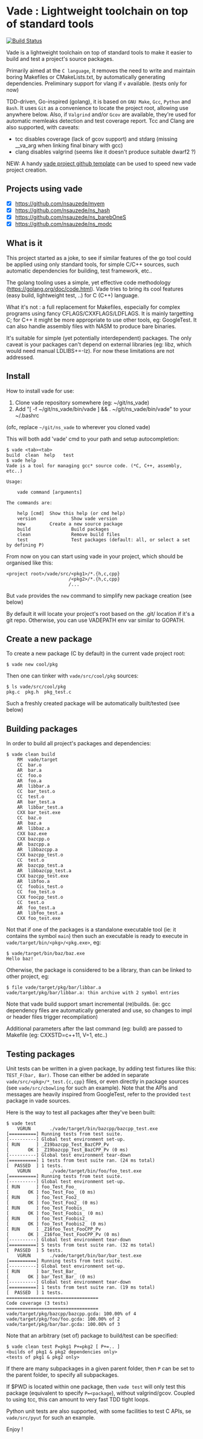 # Vade : Lightweight toolchain on top of standard tools
[![Build Status][WorkflowBadge]][WorkflowUrl]

Vade is a lightweight toolchain on top of standard tools to make it easier to build and test a project's source packages.

Primarily aimed at the `C language`, it removes the need to write and maintain boring Makefiles or CMakeLists.txt, by automatically generating dependencies.
Preliminary support for vlang if `v` available. (tests only for now)

TDD-driven, Go-inspired (golang), it is based on `GNU Make`, `Gcc`, `Python` and `Bash`.
It uses `Git` as a convenience to locate the project root, allowing use anywhere below.
Also, if `Valgrind` and/or `Gcov` are available, they're used for automatic memleaks detection and test coverage report.
Tcc and Clang are also supported, with caveats:
- tcc disables coverage (lack of gcov support) and stdarg (missing __va_arg when linking final binary with gcc)
- clang disables valgrind (seems like it doesn't produce suitable dwarf2 ?)

NEW: A handy [vade project github template](https://github.com/nsauzede/ns_vade_template) can be used to speed new vade project creation.

## Projects using vade
- [x] https://github.com/nsauzede/myem
- [x] https://github.com/nsauzede/ns_hash
- [x] https://github.com/nsauzede/ns_barebOneS
- [x] https://github.com/nsauzede/ns_modc

## What is it
This project started as a joke, to see if similar features of the go tool could be applied using only standard tools,
for simple C/C++ sources, such automatic dependencies for building, test framework, etc..

The golang tooling uses a simple, yet effective code methodology (https://golang.org/doc/code.html).
Vade tries to bring its cool features (easy build, lightweight test, ..) for C (C++) language.

What it's not : a full replacement for Makefiles, especially for complex programs using fancy
CFLAGS/CXXFLAGS/LDFLAGS.
It is mainly targetting C; for C++ it might be more appropriate to use other tools, eg: GoogleTest.
It can also handle assembly files with NASM to produce bare binaries.

It's suitable for simple (yet potentially interdependent) packages.
The only caveat is your packages can't depend on external libraries (eg: libz, which would need manual LDLIBS+=-lz).
For now these limitations are not addressed.

## Install
How to install vade for use:
1) Clone vade repository somewhere (eg: ~/git/ns_vade)
2) Add "[ -f ~/git/ns_vade/bin/vade ] && . ~/git/ns_vade/bin/vade" to your ~/.bashrc

(ofc, replace `~/git/ns_vade` to wherever you cloned vade)

This will both add 'vade' cmd to your path and setup autocompletion:
```
$ vade <tab><tab>
build  clean  help   test
$ vade help
Vade is a tool for managing gcc* source code. (*C, C++, assembly, etc..)

Usage:

    vade command [arguments]

The commands are:

    help [cmd]  Show this help (or cmd help)
    version             Show vade version
    new         Create a new source package
    build               Build packages
    clean               Remove build files
    test                Test packages (default: all, or select a set by defining P)
```


From now on you can start using vade in your project, which should be organised like this:
```
<project root>/vade/src/<pkg1>/*.{h,c,cpp}
                       /<pkg2>/*.{h,c,cpp}
                       /...
```
But `vade` provides the `new` command to simplify new package creation (see below)

By default it will locate your project's root based on the .git/ location if it's a git repo.
Otherwise, you can use VADEPATH env var similar to GOPATH.

## Create a new package
To create a new package (C by default) in the current vade project root:
```
$ vade new cool/pkg
```
Then one can tinker with `vade/src/cool/pkg` sources:
```
$ ls vade/src/cool/pkg
pkg.c  pkg.h  pkg_test.c
```
Such a freshly created package will be automatically built/tested (see below)

## Building packages
In order to build all project's packages and dependencies:
```
$ vade clean build
    RM  vade/target
    CC  bar.o
    AR  bar.a
    CC  foo.o
    AR  foo.a
    AR  libbar.a
    CC  bar_test.o
    CC  test.o
    AR  bar_test.a
    AR  libbar_test.a
    CXX bar_test.exe
    CC  baz.o
    AR  baz.a
    AR  libbaz.a
    CXX baz.exe
    CXX bazcpp.o
    AR  bazcpp.a
    AR  libbazcpp.a
    CXX bazcpp_test.o
    CC  test.o
    AR  bazcpp_test.a
    AR  libbazcpp_test.a
    CXX bazcpp_test.exe
    AR  libfoo.a
    CC  foobis_test.o
    CC  foo_test.o
    CXX foocpp_test.o
    CC  test.o
    AR  foo_test.a
    AR  libfoo_test.a
    CXX foo_test.exe
```

Not that if one of the packages is a standalone executable tool (ie: it contains the symbol `main`) then
such an executable is ready to execute in `vade/target/bin/<pkg>/<pkg.exe>`, eg:
```
$ vade/target/bin/baz/baz.exe
Hello baz!
```

Otherwise, the package is considered to be a library, than can be linked to other project, eg:
```
$ file vade/target/pkg/bar/libbar.a
vade/target/pkg/bar/libbar.a: thin archive with 2 symbol entries
```

Note that vade build support smart incremental (re)builds.
(ie: gcc dependency files are automatically generated and use, so changes to impl or header files trigger recompilation)

Additional parameters after the last command (eg: build) are passed to Makefile (eg: CXXSTD=c++11, V=1, etc..)

## Testing packages
Unit tests can be written in a given package, by adding test fixtures like this: `TEST_F(bar, Bar)`.
Those can either be added in separate `vade/src/<pkg>/*_test.{c,cpp}` files, or even directly in package sources (see `vade/src/cbowling` for such an example).
Note that the APIs and messages are heavily inspired from GoogleTest, refer to the provided `test` package in vade sources.

Here is the way to test all packages after they've been built:
```
$ vade test
    VGRUN       ./vade/target/bin/bazcpp/bazcpp_test.exe
[==========] Running tests from test suite.
[----------] Global test environment set-up.
[ RUN      ] _Z19bazcpp_Test_BazCPP_Pv
[       OK ] _Z19bazcpp_Test_BazCPP_Pv (0 ms)
[----------] Global test environment tear-down
[==========] 1 tests from test suite ran. (24 ms total)
[  PASSED  ] 1 tests.
    VGRUN       ./vade/target/bin/foo/foo_test.exe
[==========] Running tests from test suite.
[----------] Global test environment set-up.
[ RUN      ] foo_Test_Foo_
[       OK ] foo_Test_Foo_ (0 ms)
[ RUN      ] foo_Test_Foo2_
[       OK ] foo_Test_Foo2_ (0 ms)
[ RUN      ] foo_Test_Foobis_
[       OK ] foo_Test_Foobis_ (0 ms)
[ RUN      ] foo_Test_Foobis2_
[       OK ] foo_Test_Foobis2_ (0 ms)
[ RUN      ] _Z16foo_Test_FooCPP_Pv
[       OK ] _Z16foo_Test_FooCPP_Pv (0 ms)
[----------] Global test environment tear-down
[==========] 5 tests from test suite ran. (32 ms total)
[  PASSED  ] 5 tests.
    VGRUN       ./vade/target/bin/bar/bar_test.exe
[==========] Running tests from test suite.
[----------] Global test environment set-up.
[ RUN      ] bar_Test_Bar_
[       OK ] bar_Test_Bar_ (0 ms)
[----------] Global test environment tear-down
[==========] 1 tests from test suite ran. (19 ms total)
[  PASSED  ] 1 tests.
==================================
Code coverage (3 tests)
==================================
vade/target/pkg/bazcpp/bazcpp.gcda: 100.00% of 4
vade/target/pkg/foo/foo.gcda: 100.00% of 2
vade/target/pkg/bar/bar.gcda: 100.00% of 3
```

Note that an arbitrary (set of) package to build/test can be specified:
```
$ vade clean test P=pkg1 P+=pkg2 [ P+=.. ]
<builds of pkg1 & pkg2 dependencies only>
<tests of pkg1 & pkg2 only>
```
If there are many subpackages in a given parent folder, then `P` can be set to the parent folder, to specify all subpackages.

If $PWD is located within one package, then `vade test` will only test this package (equivalent to specify `P=<package`), without valgrind/gcov.
Coupled to using tcc, this can amount to very fast TDD tight loops.

Python unit tests are also supported, with some facilities to test C APIs, se `vade/src/pyut` for such an example.

Enjoy !

[WorkflowBadge]: https://github.com/nsauzede/ns_vade/actions/workflows/vade.yml/badge.svg
[WorkflowUrl]: https://github.com/nsauzede/ns_vade/commits/main
